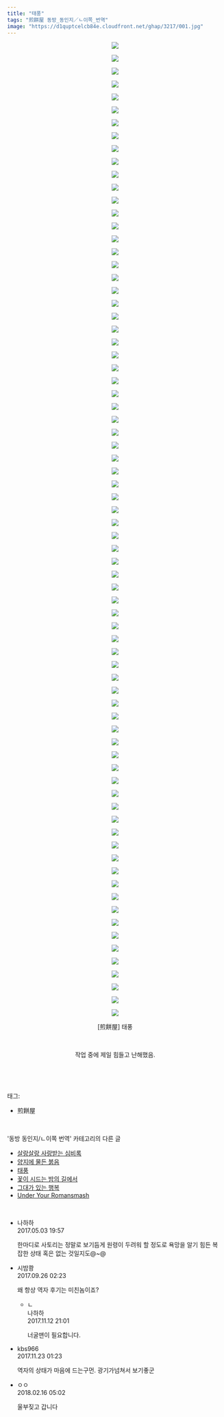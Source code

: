 ```yaml
---
title: "태풍"
tags: "煎餅屋 동방_동인지／ㄴ이쪽_번역"
image: "https://d1quptcelcb84e.cloudfront.net/ghap/3217/001.jpg"
---
```

<div class="article">
<p style="text-align: center; clear: none; float: none;"><img src="{{ site.imgserver8 }}/ghap/3217/001.jpg"/></p>
<p style="text-align: center; clear: none; float: none;"><img src="{{ site.imgserver8 }}/ghap/3217/002.jpg"/></p>
<p style="text-align: center; clear: none; float: none;"><img src="{{ site.imgserver8 }}/ghap/3217/003.jpg"/></p>
<p style="text-align: center; clear: none; float: none;"><img src="{{ site.imgserver8 }}/ghap/3217/004.jpg"/></p>
<p style="text-align: center; clear: none; float: none;"><img src="{{ site.imgserver8 }}/ghap/3217/005.jpg"/></p>
<p style="text-align: center; clear: none; float: none;"><img src="{{ site.imgserver8 }}/ghap/3217/006.jpg"/></p>
<p style="text-align: center; clear: none; float: none;"><img src="{{ site.imgserver8 }}/ghap/3217/007.jpg"/></p>
<p style="text-align: center; clear: none; float: none;"><img src="{{ site.imgserver8 }}/ghap/3217/008.jpg"/></p>
<p style="text-align: center; clear: none; float: none;"><img src="{{ site.imgserver8 }}/ghap/3217/009.jpg"/></p>
<p style="text-align: center; clear: none; float: none;"><img src="{{ site.imgserver8 }}/ghap/3217/010.jpg"/></p>
<p style="text-align: center; clear: none; float: none;"><img src="{{ site.imgserver8 }}/ghap/3217/011.jpg"/></p>
<p style="text-align: center; clear: none; float: none;"><img src="{{ site.imgserver8 }}/ghap/3217/012.jpg"/></p>
<p style="text-align: center; clear: none; float: none;"><img src="{{ site.imgserver8 }}/ghap/3217/013.jpg"/></p>
<p style="text-align: center; clear: none; float: none;"><img src="{{ site.imgserver8 }}/ghap/3217/014.jpg"/></p>
<p style="text-align: center; clear: none; float: none;"><img src="{{ site.imgserver8 }}/ghap/3217/015.jpg"/></p>
<p style="text-align: center; clear: none; float: none;"><img src="{{ site.imgserver8 }}/ghap/3217/016.jpg"/></p>
<p style="text-align: center; clear: none; float: none;"><img src="{{ site.imgserver8 }}/ghap/3217/017.jpg"/></p>
<p style="text-align: center; clear: none; float: none;"><img src="{{ site.imgserver8 }}/ghap/3217/018.jpg"/></p>
<p style="text-align: center; clear: none; float: none;"><img src="{{ site.imgserver8 }}/ghap/3217/019.jpg"/></p>
<p style="text-align: center; clear: none; float: none;"><img src="{{ site.imgserver8 }}/ghap/3217/020.jpg"/></p>
<p style="text-align: center; clear: none; float: none;"><img src="{{ site.imgserver8 }}/ghap/3217/021.jpg"/></p>
<p style="text-align: center; clear: none; float: none;"><img src="{{ site.imgserver8 }}/ghap/3217/022.jpg"/></p>
<p style="text-align: center; clear: none; float: none;"><img src="{{ site.imgserver8 }}/ghap/3217/023.jpg"/></p>
<p style="text-align: center; clear: none; float: none;"><img src="{{ site.imgserver8 }}/ghap/3217/024.jpg"/></p>
<p style="text-align: center; clear: none; float: none;"><img src="{{ site.imgserver8 }}/ghap/3217/025.jpg"/></p>
<p style="text-align: center; clear: none; float: none;"><img src="{{ site.imgserver8 }}/ghap/3217/026.jpg"/></p>
<p style="text-align: center; clear: none; float: none;"><img src="{{ site.imgserver8 }}/ghap/3217/027.jpg"/></p>
<p style="text-align: center; clear: none; float: none;"><img src="{{ site.imgserver8 }}/ghap/3217/028.jpg"/></p>
<p style="text-align: center; clear: none; float: none;"><img src="{{ site.imgserver8 }}/ghap/3217/029.jpg"/></p>
<p style="text-align: center; clear: none; float: none;"><img src="{{ site.imgserver8 }}/ghap/3217/030.jpg"/></p>
<p style="text-align: center; clear: none; float: none;"><img src="{{ site.imgserver8 }}/ghap/3217/031.jpg"/></p>
<p style="text-align: center; clear: none; float: none;"><img src="{{ site.imgserver8 }}/ghap/3217/032.jpg"/></p>
<p style="text-align: center; clear: none; float: none;"><img src="{{ site.imgserver8 }}/ghap/3217/033.jpg"/></p>
<p style="text-align: center; clear: none; float: none;"><img src="{{ site.imgserver8 }}/ghap/3217/034.jpg"/></p>
<p style="text-align: center; clear: none; float: none;"><img src="{{ site.imgserver8 }}/ghap/3217/035.jpg"/></p>
<p style="text-align: center; clear: none; float: none;"><img src="{{ site.imgserver8 }}/ghap/3217/036.jpg"/></p>
<p style="text-align: center; clear: none; float: none;"><img src="{{ site.imgserver8 }}/ghap/3217/037.jpg"/></p>
<p style="text-align: center; clear: none; float: none;"><img src="{{ site.imgserver8 }}/ghap/3217/038.jpg"/></p>
<p style="text-align: center; clear: none; float: none;"><img src="{{ site.imgserver8 }}/ghap/3217/039.jpg"/></p>
<p style="text-align: center; clear: none; float: none;"><img src="{{ site.imgserver8 }}/ghap/3217/040.jpg"/></p>
<p style="text-align: center; clear: none; float: none;"><img src="{{ site.imgserver8 }}/ghap/3217/041.jpg"/></p>
<p style="text-align: center; clear: none; float: none;"><img src="{{ site.imgserver8 }}/ghap/3217/042.jpg"/></p>
<p style="text-align: center; clear: none; float: none;"><img src="{{ site.imgserver8 }}/ghap/3217/043.jpg"/></p>
<p style="text-align: center; clear: none; float: none;"><img src="{{ site.imgserver8 }}/ghap/3217/044.jpg"/></p>
<p style="text-align: center; clear: none; float: none;"><img src="{{ site.imgserver8 }}/ghap/3217/045.jpg"/></p>
<p style="text-align: center; clear: none; float: none;"><img src="{{ site.imgserver8 }}/ghap/3217/046.jpg"/></p>
<p style="text-align: center; clear: none; float: none;"><img src="{{ site.imgserver8 }}/ghap/3217/047.jpg"/></p>
<p style="text-align: center; clear: none; float: none;"><img src="{{ site.imgserver8 }}/ghap/3217/048.jpg"/></p>
<p style="text-align: center; clear: none; float: none;"><img src="{{ site.imgserver8 }}/ghap/3217/049.jpg"/></p>
<p style="text-align: center; clear: none; float: none;"><img src="{{ site.imgserver8 }}/ghap/3217/050.jpg"/></p>
<p style="text-align: center; clear: none; float: none;"><img src="{{ site.imgserver8 }}/ghap/3217/051.jpg"/></p>
<p style="text-align: center; clear: none; float: none;"><img src="{{ site.imgserver8 }}/ghap/3217/052.jpg"/></p>
<p style="text-align: center; clear: none; float: none;"><img src="{{ site.imgserver8 }}/ghap/3217/053.jpg"/></p>
<p style="text-align: center; clear: none; float: none;"><img src="{{ site.imgserver8 }}/ghap/3217/054.jpg"/></p>
<p style="text-align: center; clear: none; float: none;"><img src="{{ site.imgserver8 }}/ghap/3217/055.jpg"/></p>
<p style="text-align: center; clear: none; float: none;"><img src="{{ site.imgserver8 }}/ghap/3217/056.jpg"/></p>
<p style="text-align: center; clear: none; float: none;"><img src="{{ site.imgserver8 }}/ghap/3217/057.jpg"/></p>
<p style="text-align: center; clear: none; float: none;"><img src="{{ site.imgserver8 }}/ghap/3217/058.jpg"/></p>
<p style="text-align: center; clear: none; float: none;"><img src="{{ site.imgserver8 }}/ghap/3217/059.jpg"/></p>
<p style="text-align: center; clear: none; float: none;"><img src="{{ site.imgserver8 }}/ghap/3217/060.jpg"/></p>
<p style="text-align: center; clear: none; float: none;"><img src="{{ site.imgserver8 }}/ghap/3217/061.jpg"/></p>
<p style="text-align: center; clear: none; float: none;"><img src="{{ site.imgserver8 }}/ghap/3217/062.jpg"/></p>
<p style="text-align: center; clear: none; float: none;"><img src="{{ site.imgserver8 }}/ghap/3217/063.jpg"/></p>
<p style="text-align: center; clear: none; float: none;"><img src="{{ site.imgserver8 }}/ghap/3217/064.jpg"/></p>
<p style="text-align: center; clear: none; float: none;"><img src="{{ site.imgserver8 }}/ghap/3217/065.jpg"/></p>
<p style="text-align: center; clear: none; float: none;"><img src="{{ site.imgserver8 }}/ghap/3217/066.jpg"/></p>
<p style="text-align: center; clear: none; float: none;"><img src="{{ site.imgserver8 }}/ghap/3217/067.jpg"/></p>
<p style="text-align: center; clear: none; float: none;"><img src="{{ site.imgserver8 }}/ghap/3217/068.jpg"/></p>
<p style="text-align: center; clear: none; float: none;"><img src="{{ site.imgserver8 }}/ghap/3217/069.jpg"/></p>
<p style="text-align: center; clear: none; float: none;"><img src="{{ site.imgserver8 }}/ghap/3217/070.jpg"/></p>
<p style="text-align: center; clear: none; float: none;"><img src="{{ site.imgserver8 }}/ghap/3217/071.jpg"/></p>
<p style="text-align: center; clear: none; float: none;"><img src="{{ site.imgserver8 }}/ghap/3217/072.jpg"/></p>
<p style="text-align: center; clear: none; float: none;"><img src="{{ site.imgserver8 }}/ghap/3217/073.jpg"/></p>
<p style="text-align: center; clear: none; float: none;"><img src="{{ site.imgserver8 }}/ghap/3217/074.jpg"/></p>
<p style="text-align: center; clear: none; float: none;"><img src="{{ site.imgserver8 }}/ghap/3217/075.jpg"/></p>
<p style="text-align: center; clear: none; float: none;"><img src="{{ site.imgserver8 }}/ghap/3217/076.jpg"/></p>
<p style="text-align: center; clear: none; float: none;">[煎餅屋] 태풍</p>
<p style="text-align: center; clear: none; float: none;"><br/></p>
<p style="text-align: center; clear: none; float: none;">작업 중에 제일 힘들고 난해했음.</p>
<p><br/></p>
</div><br/>
<div class="tagTrail">
<p>태그: </p>
<ul>
<li>煎餅屋</li>
</ul>
</div><br/>
<div class="another">
<p>'동방 동인지/ㄴ이쪽 번역' 카테고리의 다른 글</p>
<ul>
<li><a href="/ghap_3219">살랑살랑 사랑받는 심비록</a></li>
<li><a href="/ghap_3218">양지에 물든 붉음</a></li>
<li><a href="/ghap_3217">태풍</a></li>
<li><a href="/ghap_3216">꽃이 시드는 밤의 길에서</a></li>
<li><a href="/ghap_3197">그대가 있는 행복</a></li>
<li><a href="/ghap_3181">Under Your Romansmash</a></li>
</ul>
</div><br/>
<div class="cb_module cb_fluid">
<div class="cb_wrt cb_profile">
<div class="comment">
<ul>
<li class="cb_thumb_off" id="comment14980226">
<div class="cb_comment_area">
<div class="cb_info_area">
<div class="cb_section">
<span class="cb_nick_name">나하하</span>
</div>
<div class="cb_section">
<span class="cb_date">2017.05.03 19:57 </span>
</div>
</div>
<div class="cb_dsc_comment">
<p class="cb_dsc">
											한마디로 사토리는 정말로 보기듬게 원령이 두려워 할 정도로 욕망을 알기 힘든 복잡한 상태 혹은 없는 것일지도@~@
										</p>
</div>
</div></li>
<li class="cb_thumb_off" id="comment15090423">
<div class="cb_comment_area">
<div class="cb_info_area">
<div class="cb_section">
<span class="cb_nick_name">시밤쾅</span>
</div>
<div class="cb_section">
<span class="cb_date">2017.09.26 02:23 </span>
</div>
</div>
<div class="cb_dsc_comment">
<p class="cb_dsc">
											왜 항상 역자 후기는 미친놈이죠?
										</p>
</div>
<ul>
<li class="cb_thumb_off" id="comment15128020">
<span class="cb_bu_subnode">ㄴ</span>
<div class="cb_comment_area">
<div class="cb_info_area">
<div class="cb_section">
<span class="cb_nick_name">나하하</span>
</div>
<div class="cb_section">
<span class="cb_date">2017.11.12 21:01 </span>
</div>
</div>
<div class="cb_dsc_comment">
<p class="cb_dsc">
																너굴맨이 필요합니다.
															</p>
</div>
</div>
</li>
</ul>
</div></li>
<li class="cb_thumb_off" id="comment15135647">
<div class="cb_comment_area">
<div class="cb_info_area">
<div class="cb_section">
<span class="cb_nick_name">kbs966</span>
</div>
<div class="cb_section">
<span class="cb_date">2017.11.23 01:23 </span>
</div>
</div>
<div class="cb_dsc_comment">
<p class="cb_dsc">
											역자의 상태가 마음에 드는구먼. 광기가넘쳐서 보기좋군
										</p>
</div>
</div></li>
<li class="cb_thumb_off" id="comment15200396">
<div class="cb_comment_area">
<div class="cb_info_area">
<div class="cb_section">
<span class="cb_nick_name">ㅇㅇ</span>
</div>
<div class="cb_section">
<span class="cb_date">2018.02.16 05:02 </span>
</div>
</div>
<div class="cb_dsc_comment">
<p class="cb_dsc">
											울부짖고 갑니다
										</p>
</div>
</div></li>
</ul>
</div>
</div><!-- commentList close -->
</div><br/>
